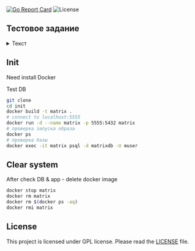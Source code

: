 [![Go Report Card](https://goreportcard.com/badge/github.com/dreddsa5dies/automateGo)](https://goreportcard.com/report/github.com/dreddsa5dies/httprestapient) ![License](https://img.shields.io/badge/License-GPL-blue.svg)  

## Тестовое задание
<details>
  <summary>Текст</summary>
Предлагается реализовать HTTP сервер с использованием ORM https://entgo.io/

Сервер должен реализовать CRUD работы с сущностью "Матрица атаки".

Сущность "Матрица атаки" имеет характеристики:
  - Вендор
  - Наименование матрицы
  - Версия матрицы
  - Дата создания
  - Дата обновления

Таблицу сделать плоскую. При желании, можно сделать несколько таблиц со связями, например вынести Вендора в отдельную таблицу, в которой вендор будет иметь характеристики "Страна".

Требования к CRUD:
  - Создать матрицу
  - Получить список матриц с пагинацией результатов
  - Получить одну матрицу по ключу
  - Изменить матрицу
  - Удалить матрицу

Использовать стандарт HTTP REST JSON API.

Результат оформить как репозиторий Github. Выслать ссылку на репозиторий.

В README к репозиторию описать как можно запустить проект, привести пример JSON для вставки пробных записей. Возможно, написать скрипт либо отдельную программу которая заполняет матрицу небольшим количеством пробных данных.
</details>

## Init
Need install Docker

Test DB
```bash
git clone 
cd init
docker build -t matrix .
# connect to localhost:5555
docker run -d --name matrix -p 5555:5432 matrix
# проверка запуска образа
docker ps
# проверка базы
docker exec -it matrix psql -d matrixdb -U muser
```

## Clear system
After check DB & app - delete docker image
```bash
docker stop matrix
docker rm matrix
docker rm $(docker ps -aq)
docker rmi matrix
```

## License
This project is licensed under GPL license. Please read the [LICENSE](https:/github.com/dreddsa5dies/httprestapient/tree/master/LICENSE.md) file.
